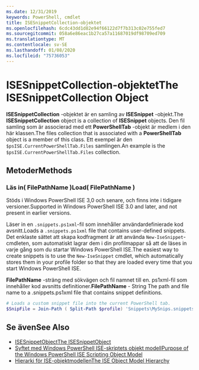 ```yaml
---
ms.date: 12/31/2019
keywords: PowerShell, cmdlet
title: ISESnippetCollection-objektet
ms.openlocfilehash: 6cdc43dd1d82e94f66122d7f7b313c02e755fed7
ms.sourcegitcommit: 058a6e86eac1b27ca57a11687019df98709ed709
ms.translationtype: MT
ms.contentlocale: sv-SE
ms.lasthandoff: 01/08/2020
ms.locfileid: "75736053"
---
```

# <a name="the-isesnippetcollection-object"></a><span data-ttu-id="27a2e-103">ISESnippetCollection-objektet</span><span class="sxs-lookup"><span data-stu-id="27a2e-103">The ISESnippetCollection Object</span></span>

<span data-ttu-id="27a2e-104">**ISESnippetCollection** -objektet är en samling av **ISESnippet** -objekt.</span><span class="sxs-lookup"><span data-stu-id="27a2e-104">The **ISESnippetCollection** object is a collection of **ISESnippet** objects.</span></span> <span data-ttu-id="27a2e-105">Den fil samling som är associerad med ett **PowerShellTab** -objekt är medlem i den här klassen.</span><span class="sxs-lookup"><span data-stu-id="27a2e-105">The files collection that is associated with a **PowerShellTab** object is a member of this class.</span></span> <span data-ttu-id="27a2e-106">Ett exempel är den `$psISE.CurrentPowerShellTab.Files` samlingen.</span><span class="sxs-lookup"><span data-stu-id="27a2e-106">An example is the `$psISE.CurrentPowerShellTab.Files` collection.</span></span>

## <a name="methods"></a><span data-ttu-id="27a2e-107">Metoder</span><span class="sxs-lookup"><span data-stu-id="27a2e-107">Methods</span></span>

### <a name="load-filepathname-"></a><span data-ttu-id="27a2e-108">Läs in\( FilePathName \)</span><span class="sxs-lookup"><span data-stu-id="27a2e-108">Load\( FilePathName \)</span></span>

<span data-ttu-id="27a2e-109">Stöds i Windows PowerShell ISE 3,0 och senare, och finns inte i tidigare versioner.</span><span class="sxs-lookup"><span data-stu-id="27a2e-109">Supported in Windows PowerShell ISE 3.0 and later, and not present in earlier versions.</span></span>

<span data-ttu-id="27a2e-110">Läser in en `.snippets.ps1xml`-fil som innehåller användardefinierade kod avsnitt.</span><span class="sxs-lookup"><span data-stu-id="27a2e-110">Loads a `.snippets.ps1xml` file that contains user-defined snippets.</span></span> <span data-ttu-id="27a2e-111">Det enklaste sättet att skapa kodfragment är att använda `New-IseSnippet`-cmdleten, som automatiskt lagrar dem i din profilmappar så att de läses in varje gång som du startar Windows PowerShell ISE.</span><span class="sxs-lookup"><span data-stu-id="27a2e-111">The easiest way to create snippets is to use the `New-IseSnippet` cmdlet, which automatically stores them in your profile folder so that they are loaded every time that you start Windows PowerShell ISE.</span></span>

<span data-ttu-id="27a2e-112">**FilePathName** -sträng med sökvägen och fil namnet till en. ps1xml-fil som innehåller kod avsnitts definitioner.</span><span class="sxs-lookup"><span data-stu-id="27a2e-112">**FilePathName** - String The path and file name to a .snippets.ps1xml file that contains snippet definitions.</span></span>

```powershell
# Loads a custom snippet file into the current PowerShell tab.
$SnipFile = Join-Path ( Split-Path $profile) 'Snippets\MySnips.snippets.ps1xml' $psISE.CurrentPowerShellTab.Snippets.Add($SnipPath)
```

## <a name="see-also"></a><span data-ttu-id="27a2e-113">Se även</span><span class="sxs-lookup"><span data-stu-id="27a2e-113">See Also</span></span>

- [<span data-ttu-id="27a2e-114">ISESnippetObject</span><span class="sxs-lookup"><span data-stu-id="27a2e-114">The ISESnippetObject</span></span>](The-ISESnippetObject.md)
- [<span data-ttu-id="27a2e-115">Syftet med Windows PowerShell ISE-skriptets objekt modell</span><span class="sxs-lookup"><span data-stu-id="27a2e-115">Purpose of the Windows PowerShell ISE Scripting Object Model</span></span>](Purpose-of-the-Windows-PowerShell-ISE-Scripting-Object-Model.md)
- [<span data-ttu-id="27a2e-116">Hierarki för ISE-objektmodellen</span><span class="sxs-lookup"><span data-stu-id="27a2e-116">The ISE Object Model Hierarchy</span></span>](The-ISE-Object-Model-Hierarchy.md)
